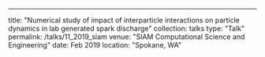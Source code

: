 ---
title: "Numerical study of impact of interparticle interactions on particle dynamics in lab generated spark discharge"
collection: talks
type: "Talk"
permalink: /talks/11_2019_siam
venue: "SIAM Computational Science and Engineering"
date: Feb 2019
location: "Spokane, WA"
